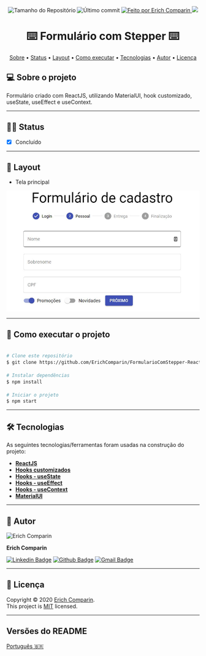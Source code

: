<p align="center">
  <img alt="Tamanho do Repositório" src="https://img.shields.io/github/repo-size/ErichComparin/FormularioComStepper-ReactJS" />
  
  <img alt="Último commit" src="https://img.shields.io/github/last-commit/ErichComparin/FormularioComStepper-ReactJS" />

  <a href="https://github.com/ErichComparin">
    <img alt="Feito por Erich Comparin" src="https://img.shields.io/badge/feito%20por-Erich%20Comparin-orange?style=flat-square" />
  </a>

  <a href="./LICENSE">
    <img href="Licença MIT" src="https://img.shields.io/apm/l/vim-mode?style=flat-square" />
  </a>
</p>

<h1 align="center">
    ⌨️ Formulário com Stepper ⌨️
</h1>

<!-- 🚧🚧 Em construção 🚧🚧 -->

<p align="center">
 <a href="#-sobre-o-projeto">Sobre</a> •
 <a href="#️-status">Status</a> •
 <a href="#-layout">Layout</a> • 
 <a href="#-como-executar-o-projeto">Como executar</a> • 
 <a href="#-tecnologias">Tecnologias</a> •
 <a href="#-autor">Autor</a> • 
 <a href="#-licença">Licença</a>
</p>

## 💻 Sobre o projeto

Formulário criado com ReactJS, utilizando MaterialUI, hook customizado, useState, useEffect e useContext.

---

## 🏃‍♂️ Status

- [x] Concluído

---

## 🎨 Layout

- Tela principal
<img alt="Tela principal" src="./readme/web1.jpg?raw=true">

---

## 🚀 Como executar o projeto

```bash

# Clone este repositório
$ git clone https://github.com/ErichComparin/FormularioComStepper-ReactJS

# Instalar dependências
$ npm install

# Iniciar o projeto
$ npm start

```

---

## 🛠 Tecnologias

As seguintes tecnologias/ferramentas foram usadas na construção do projeto:

-   **[ReactJS](https://pt-br.reactjs.org/)**
-   **[Hooks customizados](https://pt-br.reactjs.org/docs/hooks-custom.html)**
-   **[Hooks - useState](https://pt-br.reactjs.org/docs/hooks-state.html)**
-   **[Hooks - useEffect](https://pt-br.reactjs.org/docs/hooks-effect.html)**
-   **[Hooks - useContext](https://pt-br.reactjs.org/docs/hooks-reference.html#usecontext)**
-   **[MaterialUI](https://material-ui.com/pt/)**

---

## 🧔 Autor

<img alt="Erich Comparin" src="https://avatars1.githubusercontent.com/u/49964553?s=460&u=cbfeb4a52528866ecd92b23fb86afa9bf1cc4ee2&v=4" width="120px"/>

**Erich Comparin**

[![Linkedin Badge](https://img.shields.io/badge/-Erich_Comparin-blue?style=flat-square&logo=Linkedin&logoColor=white&link=ttps://www.linkedin.com/in/erich-comparin-6923119b/)](https://www.linkedin.com/in/erich-comparin-6923119b/) [![Github Badge](https://img.shields.io/badge/-Erich_Comparin-000?style=flat-square&logo=Github&logoColor=white&link=https://github.com/ErichComparin)](https://github.com/ErichComparin) [![Gmail Badge](https://img.shields.io/badge/-erich.comparin@gmail.com-c14438?style=flat-square&logo=Gmail&logoColor=white&link=mailto:erich.comparin@gmail.com)](mailto:erich.comparin@gmail.com)

---

## 📝 Licença

Copyright © 2020 [Erich Comparin](https://github.com/ErichComparin).<br />
This project is [MIT](./LICENSE) licensed.

---

##  Versões do README

[Português 🇧🇷](./README.md)